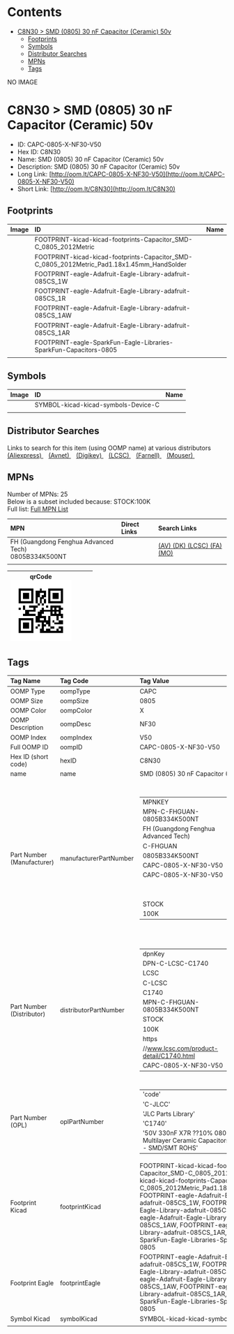 



Contents
========

* [C8N30 > SMD (0805) 30 nF Capacitor (Ceramic) 50v](#c8n30--smd-0805-30-nf-capacitor-ceramic-50v)
	* [Footprints](#footprints)
	* [Symbols](#symbols)
	* [Distributor Searches](#distributor-searches)
	* [MPNs](#mpns)
	* [Tags](#tags)
  
NO IMAGE  
# C8N30 > SMD (0805) 30 nF Capacitor (Ceramic) 50v

- ID: CAPC-0805-X-NF30-V50
- Hex ID: C8N30
- Name: SMD (0805) 30 nF Capacitor (Ceramic) 50v
- Description: SMD (0805) 30 nF Capacitor (Ceramic) 50v
- Long Link: [http://oom.lt/CAPC-0805-X-NF30-V50](http://oom.lt/CAPC-0805-X-NF30-V50)
- Short Link: [http://oom.lt/C8N30](http://oom.lt/C8N30)

## Footprints
  

|Image|ID|Name|
| :--- | :--- | :--- |
||FOOTPRINT-kicad-kicad-footprints-Capacitor_SMD-C_0805_2012Metric||
||FOOTPRINT-kicad-kicad-footprints-Capacitor_SMD-C_0805_2012Metric_Pad1.18x1.45mm_HandSolder||
||FOOTPRINT-eagle-Adafruit-Eagle-Library-adafruit-085CS_1W||
||FOOTPRINT-eagle-Adafruit-Eagle-Library-adafruit-085CS_1R||
||FOOTPRINT-eagle-Adafruit-Eagle-Library-adafruit-085CS_1AW||
||FOOTPRINT-eagle-Adafruit-Eagle-Library-adafruit-085CS_1AR||
||FOOTPRINT-eagle-SparkFun-Eagle-Libraries-SparkFun-Capacitors-0805||
||||

## Symbols
  

|Image|ID|Name|
| :--- | :--- | :--- |
|![]()|SYMBOL-kicad-kicad-symbols-Device-C||
||||

## Distributor Searches
  
Links to search for this item (using OOMP name) at various distributors  
[(Aliexpress) ](https://www.aliexpress.com/wholesale?SearchText=1117SMD+0805+30+nF+Capacitor+Ceramic+50v)&nbsp;&nbsp;&nbsp;[(Avnet) ](https://www.avnet.com/shop/us/search/SMD+0805+30+nF+Capacitor+Ceramic+50v)&nbsp;&nbsp;&nbsp;[(Digikey) ](https://www.digikey.co.uk/en/products/result?s=SMD+0805+30+nF+Capacitor+Ceramic+50v)&nbsp;&nbsp;&nbsp;[(LCSC) ](https://www.lcsc.com/search?q=SMD+0805+30+nF+Capacitor+Ceramic+50v)&nbsp;&nbsp;&nbsp;[(Farnell) ](https://uk.farnell.com/search?st=SMD+0805+30+nF+Capacitor+Ceramic+50v)&nbsp;&nbsp;&nbsp;[(Mouser) ](https://www.mouser.com/c/?q=SMD+0805+30+nF+Capacitor+Ceramic+50v)&nbsp;&nbsp;&nbsp;
## MPNs
  
Number of MPNs: 25<br>Below is a subset included because: STOCK:100K <br>Full list: [Full MPN List](MPNLIST.md)  

|MPN|Direct Links|Search Links|
| :--- | :--- | :--- |
|FH (Guangdong Fenghua Advanced Tech)<br>0805B334K500NT||[(AV) ](https://www.avnet.com/shop/us/search/0805B334K500NT)[(DK) ](https://www.digikey.co.uk/products/en?keywords=0805B334K500NT)[(LCSC) ](https://www.lcsc.com/search?q=0805B334K500NT)[(FA) ](https://uk.farnell.com/search?st=0805B334K500NT)[(MO) ](https://www.mouser.com/c/?q=0805B334K500NT)|
||||
  

|qrCode<br>[![](https://raw.githubusercontent.com/oomlout/oomlout_OOMP_parts_V2/main/CAPC/0805/X/NF30/V50/qrCode_140.png)](https://github.com/oomlout/oomlout_OOMP_parts_V2/tree/main/CAPC/0805/X/NF30/V50/qrCode.png)||||
| :---: | :---: | :---: | :---: |

## Tags
  

|Tag Name|Tag Code|Tag Value|
| :--- | :--- | :--- |
|OOMP Type|oompType|CAPC|
|OOMP Size|oompSize|0805|
|OOMP Color|oompColor|X|
|OOMP Description|oompDesc|NF30|
|OOMP Index|oompIndex|V50|
|Full OOMP ID|oompID|CAPC-0805-X-NF30-V50|
|Hex ID (short code)|hexID|C8N30|
|name|name|SMD (0805) 30 nF Capacitor (Ceramic) 50v|
|Part Number (Manufacturer)|manufacturerPartNumber|<table><tr><td>MPNKEY</td></tr><tr><td> MPN-C-FHGUAN-0805B334K500NT</td><td> MANUFACTURER</td></tr><tr><td> FH (Guangdong Fenghua Advanced Tech)</td><td> MANUCODE</td></tr><tr><td> C-FHGUAN</td><td> MPN</td></tr><tr><td> 0805B334K500NT</td><td> OOMPIDPARTIAL</td></tr><tr><td> CAPC-0805-X-NF30-V50</td><td> OOMPID</td></tr><tr><td> CAPC-0805-X-NF30-V50</td><td> LINK</td></tr><tr><td> </td><td> DESCRIPTION</td></tr><tr><td> </td><td> TAGS</td></tr><tr><td> STOCK</td></tr><tr><td>100K</td></tr></table></td><td> <table><tr><td>MPNKEY</td></tr><tr><td> MPN-C-FHGUAN-0805F334M500NT</td><td> MANUFACTURER</td></tr><tr><td> FH (Guangdong Fenghua Advanced Tech)</td><td> MANUCODE</td></tr><tr><td> C-FHGUAN</td><td> MPN</td></tr><tr><td> 0805F334M500NT</td><td> OOMPIDPARTIAL</td></tr><tr><td> CAPC-0805-X-NF30-V50</td><td> OOMPID</td></tr><tr><td> CAPC-0805-X-NF30-V50</td><td> LINK</td></tr><tr><td> </td><td> DESCRIPTION</td></tr><tr><td> </td><td> TAGS</td></tr><tr><td> STOCK</td></tr><tr><td>1K</td></tr></table></td><td> <table><tr><td>MPNKEY</td></tr><tr><td> MPN-C-SAMSUN-CL21B334KBFNNNE</td><td> MANUFACTURER</td></tr><tr><td> Samsung Electro-Mechanics</td><td> MANUCODE</td></tr><tr><td> C-SAMSUN</td><td> MPN</td></tr><tr><td> CL21B334KBFNNNE</td><td> OOMPIDPARTIAL</td></tr><tr><td> CAPC-0805-X-NF30-V50</td><td> OOMPID</td></tr><tr><td> CAPC-0805-X-NF30-V50</td><td> LINK</td></tr><tr><td> </td><td> DESCRIPTION</td></tr><tr><td> </td><td> TAGS</td></tr><tr><td> STOCK</td></tr><tr><td>10K</td></tr></table></td><td> <table><tr><td>MPNKEY</td></tr><tr><td> MPN-C-TDK-C2012X7R1H334KT000N</td><td> MANUFACTURER</td></tr><tr><td> TDK</td><td> MANUCODE</td></tr><tr><td> C-TDK</td><td> MPN</td></tr><tr><td> C2012X7R1H334KT000N</td><td> OOMPIDPARTIAL</td></tr><tr><td> CAPC-0805-X-NF30-V50</td><td> OOMPID</td></tr><tr><td> CAPC-0805-X-NF30-V50</td><td> LINK</td></tr><tr><td> </td><td> DESCRIPTION</td></tr><tr><td> </td><td> TAGS</td></tr><tr><td> </td></tr></table></td><td> <table><tr><td>MPNKEY</td></tr><tr><td> MPN-C-MURATA-GRM219R71H334KA88D</td><td> MANUFACTURER</td></tr><tr><td> Murata Electronics</td><td> MANUCODE</td></tr><tr><td> C-MURATA</td><td> MPN</td></tr><tr><td> GRM219R71H334KA88D</td><td> OOMPIDPARTIAL</td></tr><tr><td> CAPC-0805-X-NF30-V50</td><td> OOMPID</td></tr><tr><td> CAPC-0805-X-NF30-V50</td><td> LINK</td></tr><tr><td> </td><td> DESCRIPTION</td></tr><tr><td> </td><td> TAGS</td></tr><tr><td> </td></tr></table></td><td> <table><tr><td>MPNKEY</td></tr><tr><td> MPN-C-YAGEO-CC0805KKX7R9BB334</td><td> MANUFACTURER</td></tr><tr><td> YAGEO</td><td> MANUCODE</td></tr><tr><td> C-YAGEO</td><td> MPN</td></tr><tr><td> CC0805KKX7R9BB334</td><td> OOMPIDPARTIAL</td></tr><tr><td> CAPC-0805-X-NF30-V50</td><td> OOMPID</td></tr><tr><td> CAPC-0805-X-NF30-V50</td><td> LINK</td></tr><tr><td> </td><td> DESCRIPTION</td></tr><tr><td> </td><td> TAGS</td></tr><tr><td> STOCK</td></tr><tr><td>10K</td></tr></table></td><td> <table><tr><td>MPNKEY</td></tr><tr><td> MPN-C-WALSIN-0805F334Z500CT</td><td> MANUFACTURER</td></tr><tr><td> Walsin Tech Corp</td><td> MANUCODE</td></tr><tr><td> C-WALSIN</td><td> MPN</td></tr><tr><td> 0805F334Z500CT</td><td> OOMPIDPARTIAL</td></tr><tr><td> CAPC-0805-X-NF30-V50</td><td> OOMPID</td></tr><tr><td> CAPC-0805-X-NF30-V50</td><td> LINK</td></tr><tr><td> </td><td> DESCRIPTION</td></tr><tr><td> </td><td> TAGS</td></tr><tr><td> </td></tr></table></td><td> <table><tr><td>MPNKEY</td></tr><tr><td> MPN-C-MURATA-GCM219R71H334KA55D</td><td> MANUFACTURER</td></tr><tr><td> Murata Electronics</td><td> MANUCODE</td></tr><tr><td> C-MURATA</td><td> MPN</td></tr><tr><td> GCM219R71H334KA55D</td><td> OOMPIDPARTIAL</td></tr><tr><td> CAPC-0805-X-NF30-V50</td><td> OOMPID</td></tr><tr><td> CAPC-0805-X-NF30-V50</td><td> LINK</td></tr><tr><td> </td><td> DESCRIPTION</td></tr><tr><td> </td><td> TAGS</td></tr><tr><td> STOCK</td></tr><tr><td>1K</td></tr></table></td><td> <table><tr><td>MPNKEY</td></tr><tr><td> MPN-C-WALSIN-0805B334K500CT</td><td> MANUFACTURER</td></tr><tr><td> Walsin Tech Corp</td><td> MANUCODE</td></tr><tr><td> C-WALSIN</td><td> MPN</td></tr><tr><td> 0805B334K500CT</td><td> OOMPIDPARTIAL</td></tr><tr><td> CAPC-0805-X-NF30-V50</td><td> OOMPID</td></tr><tr><td> CAPC-0805-X-NF30-V50</td><td> LINK</td></tr><tr><td> </td><td> DESCRIPTION</td></tr><tr><td> </td><td> TAGS</td></tr><tr><td> </td></tr></table></td><td> <table><tr><td>MPNKEY</td></tr><tr><td> MPN-C-CCTC-TCC0805X7R334K500DT</td><td> MANUFACTURER</td></tr><tr><td> CCTC</td><td> MANUCODE</td></tr><tr><td> C-CCTC</td><td> MPN</td></tr><tr><td> TCC0805X7R334K500DT</td><td> OOMPIDPARTIAL</td></tr><tr><td> CAPC-0805-X-NF30-V50</td><td> OOMPID</td></tr><tr><td> CAPC-0805-X-NF30-V50</td><td> LINK</td></tr><tr><td> </td><td> DESCRIPTION</td></tr><tr><td> </td><td> TAGS</td></tr><tr><td> STOCK</td></tr><tr><td>10K</td></tr></table></td><td> <table><tr><td>MPNKEY</td></tr><tr><td> MPN-C-SAMSUN-CL21F334ZBFNNNE</td><td> MANUFACTURER</td></tr><tr><td> Samsung Electro-Mechanics</td><td> MANUCODE</td></tr><tr><td> C-SAMSUN</td><td> MPN</td></tr><tr><td> CL21F334ZBFNNNE</td><td> OOMPIDPARTIAL</td></tr><tr><td> CAPC-0805-X-NF30-V50</td><td> OOMPID</td></tr><tr><td> CAPC-0805-X-NF30-V50</td><td> LINK</td></tr><tr><td> </td><td> DESCRIPTION</td></tr><tr><td> </td><td> TAGS</td></tr><tr><td> </td></tr></table></td><td> <table><tr><td>MPNKEY</td></tr><tr><td> MPN-C-TDK-CGA4J2X7R1H334KT0Y0N</td><td> MANUFACTURER</td></tr><tr><td> TDK</td><td> MANUCODE</td></tr><tr><td> C-TDK</td><td> MPN</td></tr><tr><td> CGA4J2X7R1H334KT0Y0N</td><td> OOMPIDPARTIAL</td></tr><tr><td> CAPC-0805-X-NF30-V50</td><td> OOMPID</td></tr><tr><td> CAPC-0805-X-NF30-V50</td><td> LINK</td></tr><tr><td> </td><td> DESCRIPTION</td></tr><tr><td> </td><td> TAGS</td></tr><tr><td> </td></tr></table></td><td> <table><tr><td>MPNKEY</td></tr><tr><td> MPN-C-MURATA-GRM219B31H334KA87D</td><td> MANUFACTURER</td></tr><tr><td> Murata Electronics</td><td> MANUCODE</td></tr><tr><td> C-MURATA</td><td> MPN</td></tr><tr><td> GRM219B31H334KA87D</td><td> OOMPIDPARTIAL</td></tr><tr><td> CAPC-0805-X-NF30-V50</td><td> OOMPID</td></tr><tr><td> CAPC-0805-X-NF30-V50</td><td> LINK</td></tr><tr><td> </td><td> DESCRIPTION</td></tr><tr><td> </td><td> TAGS</td></tr><tr><td> </td></tr></table></td><td> <table><tr><td>MPNKEY</td></tr><tr><td> MPN-C-SAMSUN-CL21B334KBFVPNE</td><td> MANUFACTURER</td></tr><tr><td> Samsung Electro-Mechanics</td><td> MANUCODE</td></tr><tr><td> C-SAMSUN</td><td> MPN</td></tr><tr><td> CL21B334KBFVPNE</td><td> OOMPIDPARTIAL</td></tr><tr><td> CAPC-0805-X-NF30-V50</td><td> OOMPID</td></tr><tr><td> CAPC-0805-X-NF30-V50</td><td> LINK</td></tr><tr><td> </td><td> DESCRIPTION</td></tr><tr><td> </td><td> TAGS</td></tr><tr><td> </td></tr></table></td><td> <table><tr><td>MPNKEY</td></tr><tr><td> MPN-C-YAGEO-CC0805JKX7R9BB334</td><td> MANUFACTURER</td></tr><tr><td> YAGEO</td><td> MANUCODE</td></tr><tr><td> C-YAGEO</td><td> MPN</td></tr><tr><td> CC0805JKX7R9BB334</td><td> OOMPIDPARTIAL</td></tr><tr><td> CAPC-0805-X-NF30-V50</td><td> OOMPID</td></tr><tr><td> CAPC-0805-X-NF30-V50</td><td> LINK</td></tr><tr><td> </td><td> DESCRIPTION</td></tr><tr><td> </td><td> TAGS</td></tr><tr><td> STOCK</td></tr><tr><td>1K</td></tr></table></td><td> <table><tr><td>MPNKEY</td></tr><tr><td> MPN-C-PSAPRO-FN21X334K500EIG</td><td> MANUFACTURER</td></tr><tr><td> PSA(Prosperity Dielectrics)</td><td> MANUCODE</td></tr><tr><td> C-PSAPRO</td><td> MPN</td></tr><tr><td> FN21X334K500EIG</td><td> OOMPIDPARTIAL</td></tr><tr><td> CAPC-0805-X-NF30-V50</td><td> OOMPID</td></tr><tr><td> CAPC-0805-X-NF30-V50</td><td> LINK</td></tr><tr><td> </td><td> DESCRIPTION</td></tr><tr><td> </td><td> TAGS</td></tr><tr><td> </td></tr></table></td><td> <table><tr><td>MPNKEY</td></tr><tr><td> MPN-C-MURATA-GCJ219R71H334KA12D</td><td> MANUFACTURER</td></tr><tr><td> Murata Electronics</td><td> MANUCODE</td></tr><tr><td> C-MURATA</td><td> MPN</td></tr><tr><td> GCJ219R71H334KA12D</td><td> OOMPIDPARTIAL</td></tr><tr><td> CAPC-0805-X-NF30-V50</td><td> OOMPID</td></tr><tr><td> CAPC-0805-X-NF30-V50</td><td> LINK</td></tr><tr><td> </td><td> DESCRIPTION</td></tr><tr><td> </td><td> TAGS</td></tr><tr><td> </td></tr></table></td><td> <table><tr><td>MPNKEY</td></tr><tr><td> MPN-C-KYOCER-08055C334K4Z2A</td><td> MANUFACTURER</td></tr><tr><td> Kyocera AVX</td><td> MANUCODE</td></tr><tr><td> C-KYOCER</td><td> MPN</td></tr><tr><td> 08055C334K4Z2A</td><td> OOMPIDPARTIAL</td></tr><tr><td> CAPC-0805-X-NF30-V50</td><td> OOMPID</td></tr><tr><td> CAPC-0805-X-NF30-V50</td><td> LINK</td></tr><tr><td> </td><td> DESCRIPTION</td></tr><tr><td> </td><td> TAGS</td></tr><tr><td> </td></tr></table></td><td> <table><tr><td>MPNKEY</td></tr><tr><td> MPN-C-KYOCER-08055C334KAT2A</td><td> MANUFACTURER</td></tr><tr><td> Kyocera AVX</td><td> MANUCODE</td></tr><tr><td> C-KYOCER</td><td> MPN</td></tr><tr><td> 08055C334KAT2A</td><td> OOMPIDPARTIAL</td></tr><tr><td> CAPC-0805-X-NF30-V50</td><td> OOMPID</td></tr><tr><td> CAPC-0805-X-NF30-V50</td><td> LINK</td></tr><tr><td> </td><td> DESCRIPTION</td></tr><tr><td> </td><td> TAGS</td></tr><tr><td> </td></tr></table></td><td> <table><tr><td>MPNKEY</td></tr><tr><td> MPN-C-KEMET-C0805C334K5RAC7800</td><td> MANUFACTURER</td></tr><tr><td> KEMET</td><td> MANUCODE</td></tr><tr><td> C-KEMET</td><td> MPN</td></tr><tr><td> C0805C334K5RAC7800</td><td> OOMPIDPARTIAL</td></tr><tr><td> CAPC-0805-X-NF30-V50</td><td> OOMPID</td></tr><tr><td> CAPC-0805-X-NF30-V50</td><td> LINK</td></tr><tr><td> </td><td> DESCRIPTION</td></tr><tr><td> </td><td> TAGS</td></tr><tr><td> </td></tr></table></td><td> <table><tr><td>MPNKEY</td></tr><tr><td> MPN-C-KEMET-C0805C334K5RAC3123</td><td> MANUFACTURER</td></tr><tr><td> KEMET</td><td> MANUCODE</td></tr><tr><td> C-KEMET</td><td> MPN</td></tr><tr><td> C0805C334K5RAC3123</td><td> OOMPIDPARTIAL</td></tr><tr><td> CAPC-0805-X-NF30-V50</td><td> OOMPID</td></tr><tr><td> CAPC-0805-X-NF30-V50</td><td> LINK</td></tr><tr><td> </td><td> DESCRIPTION</td></tr><tr><td> </td><td> TAGS</td></tr><tr><td> </td></tr></table></td><td> <table><tr><td>MPNKEY</td></tr><tr><td> MPN-C-MURATA-GCM21BL81H334KA56L</td><td> MANUFACTURER</td></tr><tr><td> Murata Electronics</td><td> MANUCODE</td></tr><tr><td> C-MURATA</td><td> MPN</td></tr><tr><td> GCM21BL81H334KA56L</td><td> OOMPIDPARTIAL</td></tr><tr><td> CAPC-0805-X-NF30-V50</td><td> OOMPID</td></tr><tr><td> CAPC-0805-X-NF30-V50</td><td> LINK</td></tr><tr><td> </td><td> DESCRIPTION</td></tr><tr><td> </td><td> TAGS</td></tr><tr><td> </td></tr></table></td><td> <table><tr><td>MPNKEY</td></tr><tr><td> MPN-C-YAGEO-AC0805KKX7R9BB334</td><td> MANUFACTURER</td></tr><tr><td> YAGEO</td><td> MANUCODE</td></tr><tr><td> C-YAGEO</td><td> MPN</td></tr><tr><td> AC0805KKX7R9BB334</td><td> OOMPIDPARTIAL</td></tr><tr><td> CAPC-0805-X-NF30-V50</td><td> OOMPID</td></tr><tr><td> CAPC-0805-X-NF30-V50</td><td> LINK</td></tr><tr><td> </td><td> DESCRIPTION</td></tr><tr><td> </td><td> TAGS</td></tr><tr><td> </td></tr></table></td><td> <table><tr><td>MPNKEY</td></tr><tr><td> MPN-C-KEMET-C0805C334K5RALTU</td><td> MANUFACTURER</td></tr><tr><td> KEMET</td><td> MANUCODE</td></tr><tr><td> C-KEMET</td><td> MPN</td></tr><tr><td> C0805C334K5RALTU</td><td> OOMPIDPARTIAL</td></tr><tr><td> CAPC-0805-X-NF30-V50</td><td> OOMPID</td></tr><tr><td> CAPC-0805-X-NF30-V50</td><td> LINK</td></tr><tr><td> </td><td> DESCRIPTION</td></tr><tr><td> </td><td> TAGS</td></tr><tr><td> </td></tr></table></td><td> <table><tr><td>MPNKEY</td></tr><tr><td> MPN-C-KEMET-C0805C334J5RAC7800</td><td> MANUFACTURER</td></tr><tr><td> KEMET</td><td> MANUCODE</td></tr><tr><td> C-KEMET</td><td> MPN</td></tr><tr><td> C0805C334J5RAC7800</td><td> OOMPIDPARTIAL</td></tr><tr><td> CAPC-0805-X-NF30-V50</td><td> OOMPID</td></tr><tr><td> CAPC-0805-X-NF30-V50</td><td> LINK</td></tr><tr><td> </td><td> DESCRIPTION</td></tr><tr><td> </td><td> TAGS</td></tr><tr><td> </td></tr></table>|
|Part Number (Distributor)|distributorPartNumber|<table><tr><td>dpnKey</td></tr><tr><td> DPN-C-LCSC-C1740</td><td> DISTRIBUTOR</td></tr><tr><td> LCSC</td><td> DISTRCODE</td></tr><tr><td> C-LCSC</td><td> DPN</td></tr><tr><td> C1740</td><td> MPN</td></tr><tr><td> MPN-C-FHGUAN-0805B334K500NT</td><td> TAGS</td></tr><tr><td> STOCK</td></tr><tr><td>100K</td><td> LINK</td></tr><tr><td> https</td></tr><tr><td>//www.lcsc.com/product-detail/C1740.html</td><td> OOMPID</td></tr><tr><td> CAPC-0805-X-NF30-V50</td></tr></table></td><td> <table><tr><td>dpnKey</td></tr><tr><td> DPN-C-LCSC-C1775</td><td> DISTRIBUTOR</td></tr><tr><td> LCSC</td><td> DISTRCODE</td></tr><tr><td> C-LCSC</td><td> DPN</td></tr><tr><td> C1775</td><td> MPN</td></tr><tr><td> MPN-C-FHGUAN-0805F334M500NT</td><td> TAGS</td></tr><tr><td> STOCK</td></tr><tr><td>1K</td><td> LINK</td></tr><tr><td> https</td></tr><tr><td>//www.lcsc.com/product-detail/C1775.html</td><td> OOMPID</td></tr><tr><td> CAPC-0805-X-NF30-V50</td></tr></table></td><td> <table><tr><td>dpnKey</td></tr><tr><td> DPN-C-LCSC-C73142</td><td> DISTRIBUTOR</td></tr><tr><td> LCSC</td><td> DISTRCODE</td></tr><tr><td> C-LCSC</td><td> DPN</td></tr><tr><td> C73142</td><td> MPN</td></tr><tr><td> MPN-C-SAMSUN-CL21B334KBFNNNE</td><td> TAGS</td></tr><tr><td> STOCK</td></tr><tr><td>10K</td><td> LINK</td></tr><tr><td> https</td></tr><tr><td>//www.lcsc.com/product-detail/C73142.html</td><td> OOMPID</td></tr><tr><td> CAPC-0805-X-NF30-V50</td></tr></table></td><td> <table><tr><td>dpnKey</td></tr><tr><td> DPN-C-LCSC-C86037</td><td> DISTRIBUTOR</td></tr><tr><td> LCSC</td><td> DISTRCODE</td></tr><tr><td> C-LCSC</td><td> DPN</td></tr><tr><td> C86037</td><td> MPN</td></tr><tr><td> MPN-C-MURATA-GRM219R71H334KA88D</td><td> TAGS</td></tr><tr><td> </td><td> LINK</td></tr><tr><td> https</td></tr><tr><td>//www.lcsc.com/product-detail/C86037.html</td><td> OOMPID</td></tr><tr><td> CAPC-0805-X-NF30-V50</td></tr></table></td><td> <table><tr><td>dpnKey</td></tr><tr><td> DPN-C-LCSC-C107132</td><td> DISTRIBUTOR</td></tr><tr><td> LCSC</td><td> DISTRCODE</td></tr><tr><td> C-LCSC</td><td> DPN</td></tr><tr><td> C107132</td><td> MPN</td></tr><tr><td> MPN-C-YAGEO-CC0805KKX7R9BB334</td><td> TAGS</td></tr><tr><td> STOCK</td></tr><tr><td>10K</td><td> LINK</td></tr><tr><td> https</td></tr><tr><td>//www.lcsc.com/product-detail/C107132.html</td><td> OOMPID</td></tr><tr><td> CAPC-0805-X-NF30-V50</td></tr></table></td><td> <table><tr><td>dpnKey</td></tr><tr><td> DPN-C-LCSC-C152856</td><td> DISTRIBUTOR</td></tr><tr><td> LCSC</td><td> DISTRCODE</td></tr><tr><td> C-LCSC</td><td> DPN</td></tr><tr><td> C152856</td><td> MPN</td></tr><tr><td> MPN-C-WALSIN-0805F334Z500CT</td><td> TAGS</td></tr><tr><td> </td><td> LINK</td></tr><tr><td> https</td></tr><tr><td>//www.lcsc.com/product-detail/C152856.html</td><td> OOMPID</td></tr><tr><td> CAPC-0805-X-NF30-V50</td></tr></table></td><td> <table><tr><td>dpnKey</td></tr><tr><td> DPN-C-LCSC-C161253</td><td> DISTRIBUTOR</td></tr><tr><td> LCSC</td><td> DISTRCODE</td></tr><tr><td> C-LCSC</td><td> DPN</td></tr><tr><td> C161253</td><td> MPN</td></tr><tr><td> MPN-C-MURATA-GCM219R71H334KA55D</td><td> TAGS</td></tr><tr><td> STOCK</td></tr><tr><td>1K</td><td> LINK</td></tr><tr><td> https</td></tr><tr><td>//www.lcsc.com/product-detail/C161253.html</td><td> OOMPID</td></tr><tr><td> CAPC-0805-X-NF30-V50</td></tr></table></td><td> <table><tr><td>dpnKey</td></tr><tr><td> DPN-C-LCSC-C237212</td><td> DISTRIBUTOR</td></tr><tr><td> LCSC</td><td> DISTRCODE</td></tr><tr><td> C-LCSC</td><td> DPN</td></tr><tr><td> C237212</td><td> MPN</td></tr><tr><td> MPN-C-WALSIN-0805B334K500CT</td><td> TAGS</td></tr><tr><td> </td><td> LINK</td></tr><tr><td> https</td></tr><tr><td>//www.lcsc.com/product-detail/C237212.html</td><td> OOMPID</td></tr><tr><td> CAPC-0805-X-NF30-V50</td></tr></table></td><td> <table><tr><td>dpnKey</td></tr><tr><td> DPN-C-LCSC-C309049</td><td> DISTRIBUTOR</td></tr><tr><td> LCSC</td><td> DISTRCODE</td></tr><tr><td> C-LCSC</td><td> DPN</td></tr><tr><td> C309049</td><td> MPN</td></tr><tr><td> MPN-C-CCTC-TCC0805X7R334K500DT</td><td> TAGS</td></tr><tr><td> STOCK</td></tr><tr><td>10K</td><td> LINK</td></tr><tr><td> https</td></tr><tr><td>//www.lcsc.com/product-detail/C309049.html</td><td> OOMPID</td></tr><tr><td> CAPC-0805-X-NF30-V50</td></tr></table></td><td> <table><tr><td>dpnKey</td></tr><tr><td> DPN-C-LCSC-C318711</td><td> DISTRIBUTOR</td></tr><tr><td> LCSC</td><td> DISTRCODE</td></tr><tr><td> C-LCSC</td><td> DPN</td></tr><tr><td> C318711</td><td> MPN</td></tr><tr><td> MPN-C-SAMSUN-CL21F334ZBFNNNE</td><td> TAGS</td></tr><tr><td> </td><td> LINK</td></tr><tr><td> https</td></tr><tr><td>//www.lcsc.com/product-detail/C318711.html</td><td> OOMPID</td></tr><tr><td> CAPC-0805-X-NF30-V50</td></tr></table></td><td> <table><tr><td>dpnKey</td></tr><tr><td> DPN-C-LCSC-C342930</td><td> DISTRIBUTOR</td></tr><tr><td> LCSC</td><td> DISTRCODE</td></tr><tr><td> C-LCSC</td><td> DPN</td></tr><tr><td> C342930</td><td> MPN</td></tr><tr><td> MPN-C-TDK-CGA4J2X7R1H334KT0Y0N</td><td> TAGS</td></tr><tr><td> </td><td> LINK</td></tr><tr><td> https</td></tr><tr><td>//www.lcsc.com/product-detail/C342930.html</td><td> OOMPID</td></tr><tr><td> CAPC-0805-X-NF30-V50</td></tr></table></td><td> <table><tr><td>dpnKey</td></tr><tr><td> DPN-C-LCSC-C415297</td><td> DISTRIBUTOR</td></tr><tr><td> LCSC</td><td> DISTRCODE</td></tr><tr><td> C-LCSC</td><td> DPN</td></tr><tr><td> C415297</td><td> MPN</td></tr><tr><td> MPN-C-TDK-C2012X7R1H334KT000N</td><td> TAGS</td></tr><tr><td> </td><td> LINK</td></tr><tr><td> https</td></tr><tr><td>//www.lcsc.com/product-detail/C415297.html</td><td> OOMPID</td></tr><tr><td> CAPC-0805-X-NF30-V50</td></tr></table></td><td> <table><tr><td>dpnKey</td></tr><tr><td> DPN-C-LCSC-C464408</td><td> DISTRIBUTOR</td></tr><tr><td> LCSC</td><td> DISTRCODE</td></tr><tr><td> C-LCSC</td><td> DPN</td></tr><tr><td> C464408</td><td> MPN</td></tr><tr><td> MPN-C-MURATA-GRM219B31H334KA87D</td><td> TAGS</td></tr><tr><td> </td><td> LINK</td></tr><tr><td> https</td></tr><tr><td>//www.lcsc.com/product-detail/C464408.html</td><td> OOMPID</td></tr><tr><td> CAPC-0805-X-NF30-V50</td></tr></table></td><td> <table><tr><td>dpnKey</td></tr><tr><td> DPN-C-LCSC-C472822</td><td> DISTRIBUTOR</td></tr><tr><td> LCSC</td><td> DISTRCODE</td></tr><tr><td> C-LCSC</td><td> DPN</td></tr><tr><td> C472822</td><td> MPN</td></tr><tr><td> MPN-C-SAMSUN-CL21B334KBFVPNE</td><td> TAGS</td></tr><tr><td> </td><td> LINK</td></tr><tr><td> https</td></tr><tr><td>//www.lcsc.com/product-detail/C472822.html</td><td> OOMPID</td></tr><tr><td> CAPC-0805-X-NF30-V50</td></tr></table></td><td> <table><tr><td>dpnKey</td></tr><tr><td> DPN-C-LCSC-C520078</td><td> DISTRIBUTOR</td></tr><tr><td> LCSC</td><td> DISTRCODE</td></tr><tr><td> C-LCSC</td><td> DPN</td></tr><tr><td> C520078</td><td> MPN</td></tr><tr><td> MPN-C-YAGEO-CC0805JKX7R9BB334</td><td> TAGS</td></tr><tr><td> STOCK</td></tr><tr><td>1K</td><td> LINK</td></tr><tr><td> https</td></tr><tr><td>//www.lcsc.com/product-detail/C520078.html</td><td> OOMPID</td></tr><tr><td> CAPC-0805-X-NF30-V50</td></tr></table></td><td> <table><tr><td>dpnKey</td></tr><tr><td> DPN-C-LCSC-C525307</td><td> DISTRIBUTOR</td></tr><tr><td> LCSC</td><td> DISTRCODE</td></tr><tr><td> C-LCSC</td><td> DPN</td></tr><tr><td> C525307</td><td> MPN</td></tr><tr><td> MPN-C-PSAPRO-FN21X334K500EIG</td><td> TAGS</td></tr><tr><td> </td><td> LINK</td></tr><tr><td> https</td></tr><tr><td>//www.lcsc.com/product-detail/C525307.html</td><td> OOMPID</td></tr><tr><td> CAPC-0805-X-NF30-V50</td></tr></table></td><td> <table><tr><td>dpnKey</td></tr><tr><td> DPN-C-LCSC-C527609</td><td> DISTRIBUTOR</td></tr><tr><td> LCSC</td><td> DISTRCODE</td></tr><tr><td> C-LCSC</td><td> DPN</td></tr><tr><td> C527609</td><td> MPN</td></tr><tr><td> MPN-C-MURATA-GCJ219R71H334KA12D</td><td> TAGS</td></tr><tr><td> </td><td> LINK</td></tr><tr><td> https</td></tr><tr><td>//www.lcsc.com/product-detail/C527609.html</td><td> OOMPID</td></tr><tr><td> CAPC-0805-X-NF30-V50</td></tr></table></td><td> <table><tr><td>dpnKey</td></tr><tr><td> DPN-C-LCSC-C597413</td><td> DISTRIBUTOR</td></tr><tr><td> LCSC</td><td> DISTRCODE</td></tr><tr><td> C-LCSC</td><td> DPN</td></tr><tr><td> C597413</td><td> MPN</td></tr><tr><td> MPN-C-KYOCER-08055C334K4Z2A</td><td> TAGS</td></tr><tr><td> </td><td> LINK</td></tr><tr><td> https</td></tr><tr><td>//www.lcsc.com/product-detail/C597413.html</td><td> OOMPID</td></tr><tr><td> CAPC-0805-X-NF30-V50</td></tr></table></td><td> <table><tr><td>dpnKey</td></tr><tr><td> DPN-C-LCSC-C597414</td><td> DISTRIBUTOR</td></tr><tr><td> LCSC</td><td> DISTRCODE</td></tr><tr><td> C-LCSC</td><td> DPN</td></tr><tr><td> C597414</td><td> MPN</td></tr><tr><td> MPN-C-KYOCER-08055C334KAT2A</td><td> TAGS</td></tr><tr><td> </td><td> LINK</td></tr><tr><td> https</td></tr><tr><td>//www.lcsc.com/product-detail/C597414.html</td><td> OOMPID</td></tr><tr><td> CAPC-0805-X-NF30-V50</td></tr></table></td><td> <table><tr><td>dpnKey</td></tr><tr><td> DPN-C-LCSC-C599917</td><td> DISTRIBUTOR</td></tr><tr><td> LCSC</td><td> DISTRCODE</td></tr><tr><td> C-LCSC</td><td> DPN</td></tr><tr><td> C599917</td><td> MPN</td></tr><tr><td> MPN-C-KEMET-C0805C334K5RAC7800</td><td> TAGS</td></tr><tr><td> </td><td> LINK</td></tr><tr><td> https</td></tr><tr><td>//www.lcsc.com/product-detail/C599917.html</td><td> OOMPID</td></tr><tr><td> CAPC-0805-X-NF30-V50</td></tr></table></td><td> <table><tr><td>dpnKey</td></tr><tr><td> DPN-C-LCSC-C599918</td><td> DISTRIBUTOR</td></tr><tr><td> LCSC</td><td> DISTRCODE</td></tr><tr><td> C-LCSC</td><td> DPN</td></tr><tr><td> C599918</td><td> MPN</td></tr><tr><td> MPN-C-KEMET-C0805C334K5RAC3123</td><td> TAGS</td></tr><tr><td> </td><td> LINK</td></tr><tr><td> https</td></tr><tr><td>//www.lcsc.com/product-detail/C599918.html</td><td> OOMPID</td></tr><tr><td> CAPC-0805-X-NF30-V50</td></tr></table></td><td> <table><tr><td>dpnKey</td></tr><tr><td> DPN-C-LCSC-C710701</td><td> DISTRIBUTOR</td></tr><tr><td> LCSC</td><td> DISTRCODE</td></tr><tr><td> C-LCSC</td><td> DPN</td></tr><tr><td> C710701</td><td> MPN</td></tr><tr><td> MPN-C-MURATA-GCM21BL81H334KA56L</td><td> TAGS</td></tr><tr><td> </td><td> LINK</td></tr><tr><td> https</td></tr><tr><td>//www.lcsc.com/product-detail/C710701.html</td><td> OOMPID</td></tr><tr><td> CAPC-0805-X-NF30-V50</td></tr></table></td><td> <table><tr><td>dpnKey</td></tr><tr><td> DPN-C-LCSC-C726585</td><td> DISTRIBUTOR</td></tr><tr><td> LCSC</td><td> DISTRCODE</td></tr><tr><td> C-LCSC</td><td> DPN</td></tr><tr><td> C726585</td><td> MPN</td></tr><tr><td> MPN-C-YAGEO-AC0805KKX7R9BB334</td><td> TAGS</td></tr><tr><td> </td><td> LINK</td></tr><tr><td> https</td></tr><tr><td>//www.lcsc.com/product-detail/C726585.html</td><td> OOMPID</td></tr><tr><td> CAPC-0805-X-NF30-V50</td></tr></table></td><td> <table><tr><td>dpnKey</td></tr><tr><td> DPN-C-LCSC-C2312710</td><td> DISTRIBUTOR</td></tr><tr><td> LCSC</td><td> DISTRCODE</td></tr><tr><td> C-LCSC</td><td> DPN</td></tr><tr><td> C2312710</td><td> MPN</td></tr><tr><td> MPN-C-KEMET-C0805C334K5RALTU</td><td> TAGS</td></tr><tr><td> </td><td> LINK</td></tr><tr><td> https</td></tr><tr><td>//www.lcsc.com/product-detail/C2312710.html</td><td> OOMPID</td></tr><tr><td> CAPC-0805-X-NF30-V50</td></tr></table></td><td> <table><tr><td>dpnKey</td></tr><tr><td> DPN-C-LCSC-C2328138</td><td> DISTRIBUTOR</td></tr><tr><td> LCSC</td><td> DISTRCODE</td></tr><tr><td> C-LCSC</td><td> DPN</td></tr><tr><td> C2328138</td><td> MPN</td></tr><tr><td> MPN-C-KEMET-C0805C334J5RAC7800</td><td> TAGS</td></tr><tr><td> </td><td> LINK</td></tr><tr><td> https</td></tr><tr><td>//www.lcsc.com/product-detail/C2328138.html</td><td> OOMPID</td></tr><tr><td> CAPC-0805-X-NF30-V50</td></tr></table>|
|Part Number (OPL)|oplPartNumber|<table><tr><td>'code'</td></tr><tr><td> 'C-JLCC'</td><td> 'name'</td></tr><tr><td> 'JLC Parts Library'</td><td> 'partID'</td></tr><tr><td> 'C1740'</td><td> 'partName'</td></tr><tr><td> '50V 330nF X7R ??10% 0805  Multilayer Ceramic Capacitors MLCC - SMD/SMT ROHS'</td></tr></table>|
|Footprint Kicad|footprintKicad|FOOTPRINT-kicad-kicad-footprints-Capacitor_SMD-C_0805_2012Metric, FOOTPRINT-kicad-kicad-footprints-Capacitor_SMD-C_0805_2012Metric_Pad1.18x1.45mm_HandSolder, FOOTPRINT-eagle-Adafruit-Eagle-Library-adafruit-085CS_1W, FOOTPRINT-eagle-Adafruit-Eagle-Library-adafruit-085CS_1R, FOOTPRINT-eagle-Adafruit-Eagle-Library-adafruit-085CS_1AW, FOOTPRINT-eagle-Adafruit-Eagle-Library-adafruit-085CS_1AR, FOOTPRINT-eagle-SparkFun-Eagle-Libraries-SparkFun-Capacitors-0805|
|Footprint Eagle|footprintEagle|FOOTPRINT-eagle-Adafruit-Eagle-Library-adafruit-085CS_1W, FOOTPRINT-eagle-Adafruit-Eagle-Library-adafruit-085CS_1R, FOOTPRINT-eagle-Adafruit-Eagle-Library-adafruit-085CS_1AW, FOOTPRINT-eagle-Adafruit-Eagle-Library-adafruit-085CS_1AR, FOOTPRINT-eagle-SparkFun-Eagle-Libraries-SparkFun-Capacitors-0805|
|Symbol Kicad|symbolKicad|SYMBOL-kicad-kicad-symbols-Device-C|
||||
